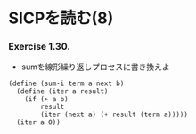 # SICPを読む(8)

### Exercise 1.30.

* sumを線形繰り返しプロセスに書き換えよ

```
(define (sum-i term a next b)
  (define (iter a result)
    (if (> a b)
        result
        (iter (next a) (+ result (term a)))))
  (iter a 0))
```
